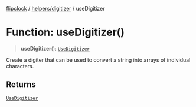 [flipclock](../../../index.md) / [helpers/digitizer](../index.md) / useDigitizer

# Function: useDigitizer()

> **useDigitizer**(): [`UseDigitizer`](../type-aliases/UseDigitizer.md)

Create a digiter that can be used to convert a string into arrays of
individual characters.

## Returns

[`UseDigitizer`](../type-aliases/UseDigitizer.md)
